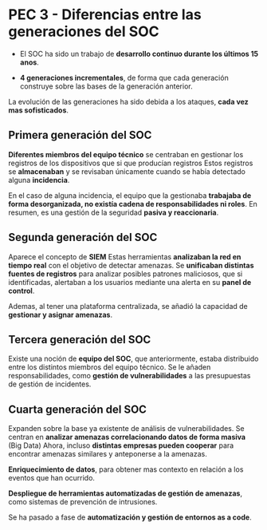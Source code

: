 # PEC 3 - Diferencias entre las generaciones del SOC

* El SOC ha sido un trabajo de **desarrollo continuo durante los últimos 15 anos**.

* **4 generaciones incrementales**, de forma que cada generación construye sobre las bases de la generación anterior.

La evolución de las generaciones ha sido debida a los ataques, **cada vez mas sofisticados**.

## Primera generación del SOC

**Diferentes miembros del equipo técnico** se centraban en gestionar los registros de los dispositivos que si que producían registros
Estos registros se **almacenaban** y se revisaban únicamente cuando se había detectado alguna **incidencia**.

En el caso de alguna incidencia, el equipo que la gestionaba **trabajaba de forma desorganizada, no existía cadena de responsabilidades ni roles**.
En resumen, es una gestión de la seguridad **pasiva y reaccionaria**.

## Segunda generación del SOC

Aparece el concepto de **SIEM**
Estas herramientas **analizaban la red en tiempo real** con el objetivo de detectar amenazas.
Se **unificaban distintas fuentes de registros** para analizar posibles patrones maliciosos, que si identificadas, alertaban a los usuarios mediante una alerta en su **panel de control**.

Ademas, al tener una plataforma centralizada, se añadió la capacidad de **gestionar y asignar amenazas**.

## Tercera generación del SOC

Existe una noción de **equipo del SOC**, que anteriormente, estaba distribuido entre los distintos miembros del equipo técnico.
Se le añaden responsabilidades, como **gestión de vulnerabilidades** a las presupuestas de gestión de incidentes.

## Cuarta generación del SOC

Expanden sobre la base ya existente de análisis de vulnerabilidades.
Se centran en **analizar amenazas correlacionando datos de forma masiva** (Big Data)
Ahora, incluso **distintas empresas pueden cooperar** para encontrar amenazas similares y anteponerse a la amenazas.

**Enriquecimiento de datos**, para obtener mas contexto en relación a los eventos que han ocurrido.

**Despliegue de herramientas automatizadas de gestión de amenazas**, como sistemas de prevención de intrusiones.

Se ha pasado a fase de **automatización y gestión de entornos as a code**.
